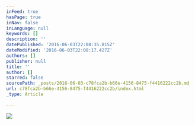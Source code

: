 ```yaml
---
inFeed: true
hasPage: true
inNav: false
inLanguage: null
keywords: []
description: ''
datePublished: '2016-06-03T22:08:35.815Z'
dateModified: '2016-06-03T22:08:17.427Z'
authors: []
publisher: null
title: ''
author: []
starred: false
sourcePath: _posts/2016-06-03-c78fca2b-b66e-4156-8475-f4416222cc2b.md
url: c78fca2b-b66e-4156-8475-f4416222cc2b/index.html
_type: Article

---
```

![](https://the-grid-user-content.s3-us-west-2.amazonaws.com/e5a09ee8-8ccd-4875-b6dc-72fb5660d0c6.jpg)